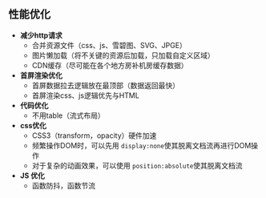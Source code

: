 ## 性能优化

- **减少http请求**
  - 合并资源文件（css、js、雪碧图、SVG、JPGE）
  - 图片懒加载（将不关键的资源后加载，只加载自定义区域）
  - CDN缓存（尽可能在各个地方房补机房缓存数据）
- **首屏渲染优化**
  - 首屏数据拉去逻辑放在最顶部（数据返回最快）
  - 首屏渲染css、js逻辑优先与HTML
- **代码优化**
  - 不用table（流式布局）
- **css优化**
  - CSS3（transform，opacity）硬件加速
  - 频繁操作DOM时，可以先用 `display:none`使其脱离文档流再进行DOM操作
  - 对于复杂的动画效果，可以使用 `position:absolute`使其脱离文档流
- **JS 优化**
  - 函数防抖，函数节流